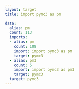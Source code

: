 ```yaml
---
layout: target
title: import pymc3 as pm

data:
  alias: pm
  count: 113
  imports:
  - alias: pm
    count: 108
    import: import pymc3 as pm
    target: pymc3
  - alias: pm3
    count: 5
    import: import pymc3 as pm3
    target: pymc3
  target: pymc3
---
```


